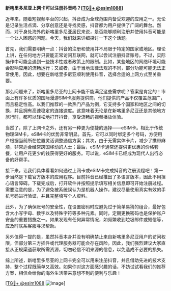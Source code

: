 **新喀里多尼亚上网卡可以注册抖音吗？[[TG💪+ @esim1088](https://t.me/s/esim1088)]**

近年来，随着短视频平台的兴起，抖音成为全球范围内备受欢迎的应用之一。无论是记录生活点滴、分享创意还是寻找灵感，抖音都为用户提供了广阔的舞台。然而，对于身处海外的新喀里多尼亚居民来说，是否能够顺利注册并使用抖音可能是一个让人困惑的问题。今天，我们就来详细探讨一下这个话题。

首先，我们需要明确一点：抖音的注册和使用并不局限于特定的国家或地区。理论上讲，在任何地方只要能正常访问互联网，就可以尝试注册抖音账号。不过，实际操作中可能会遇到一些技术性或者政策上的限制。比如，某些地区的网络环境可能会影响应用的流畅运行；又或者，由于当地法律法规的不同，部分功能可能无法正常使用。因此，想要在新喀里多尼亚顺利使用抖音，选择合适的上网方式至关重要。

那么问题来了，新喀里多尼亚的上网卡能不能满足这些需求呢？答案是肯定的！市面上有许多优质的国际漫游SIM卡服务提供商，他们提供的产品不仅覆盖范围广，而且稳定性高。以我们推荐的一款热门产品为例，它支持多个国家和地区之间的切换，并且拥有高速稳定的连接速度。这意味着无论是在新喀里多尼亚还是其他地方旅行时，都可以轻松地打开抖音，享受流畅的视频播放体验。

当然了，除了上网卡之外，还有另一种更为便捷的选择——eSIM卡。相比于传统物理SIM卡，eSIM卡的优势非常明显。首先，它可以同时绑定多个号码，方便用户根据当前所在位置灵活调整通信方案；其次，由于无需实体卡片，减少了携带麻烦，非常适合经常跨国移动的人士；最后，eSIM卡通常还提供更优惠的价格套餐，让用户花更少的钱获得更好的服务。可以说，eSIM卡已经成为现代人出行必备的好帮手。

接下来，让我们具体看看如何通过上网卡或eSIM卡完成抖音的注册流程吧！第一步当然是下载官方版本的应用程序。目前抖音已经推出了多语言版本，因此不用担心语言障碍。下载完成后，打开软件并按照提示填写相关信息即可开始注册过程。需要注意的是，为了避免被系统误认为是机器人操作，建议尽量使用真实有效的手机号码进行验证，并且完整填写个人资料。

此外，为了确保账号的安全性，在设置密码时应避免过于简单易猜的组合，最好包含大小写字母、数字以及特殊字符等多种元素。同时，定期更换密码也是保护账户安全的重要措施之一。如果发现有任何异常情况，如频繁收到垃圾邮件或短信等，应及时联系客服寻求帮助。

另外值得一提的是，虽然抖音本身并没有明确禁止来自新喀里多尼亚用户的访问权限，但部分第三方插件或代理服务器可能会存在风险。因此，我们强烈建议大家直接从正规渠道获取所需资源，切勿轻信不明来源的信息，以免造成不必要的损失。

综上所述，新喀里多尼亚的上网卡完全可以用来注册抖音，并且借助先进的技术支持，整个过程既简单又高效。如果你对这方面感兴趣的话，不妨试试看我们的推荐方案，相信会给你的海外生活带来意想不到的便利与乐趣！

[[TG💪+ @esim1088](https://t.me/s/esim1088) ![Image](https://i.postimg.cc/4NQfJmqS/Snipaste-2025-05-13-00-14-12.png)]